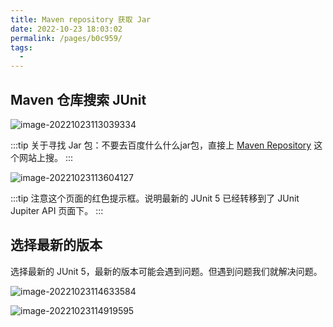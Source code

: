 ```yaml
---
title: Maven repository 获取 Jar
date: 2022-10-23 18:03:02
permalink: /pages/b0c959/
tags:
  - 
---
```


## Maven 仓库搜索 JUnit

![image-20221023113039334](C:\Users\Jim\AppData\Roaming\Typora\typora-user-images\image-20221023113039334.png)

:::tip
关于寻找 Jar 包：不要去百度什么什么jar包，直接上 [Maven Repository](https://mvnrepository.com/) 这个网站上搜。
:::

![image-20221023113604127](https://cdn.jsdelivr.net/gh/JimFKppt/Pictures@master/static_files/img/image-20221023113604127.png)

:::tip
注意这个页面的红色提示框。说明最新的 JUnit 5 已经转移到了 JUnit Jupiter API 页面下。
:::

## 选择最新的版本

选择最新的 JUnit 5，最新的版本可能会遇到问题。但遇到问题我们就解决问题。

![image-20221023114633584](https://cdn.jsdelivr.net/gh/JimFKppt/Pictures@master/static_files/img/image-20221023114633584.png)

![image-20221023114919595](https://cdn.jsdelivr.net/gh/JimFKppt/Pictures@master/static_files/img/image-20221023114919595.png)